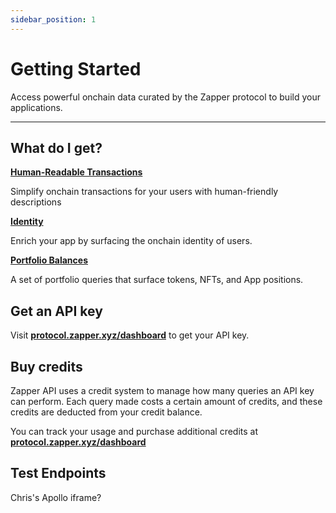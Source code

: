 ```yaml
---
sidebar_position: 1
---
```



# Getting Started


Access powerful onchain data curated by the Zapper protocol to build your applications.

---

## What do I get?

**[Human-Readable Transactions](/docs/api-intro/Human-Readable%20Transactions)**

Simplify onchain transactions for your users with human-friendly descriptions

**[Identity](/docs/api-intro/Onchain%20Identity)**

Enrich your app by surfacing the onchain identity of users.

**[Portfolio Balances](/docs/api-intro/Token%20Balances)**

A set of portfolio queries that surface tokens, NFTs, and App positions.


## Get an API key

Visit **[protocol.zapper.xyz/dashboard]((https://protocol.zapper.xyz/dashboard))** to get your API key.

## Buy credits

Zapper API uses a credit system to manage how many queries an API key can perform. Each query made costs a certain amount of credits, and these credits are deducted from your credit balance.

You can track your usage and purchase additional credits at **[protocol.zapper.xyz/dashboard]((https://protocol.zapper.xyz/dashboard))**


## Test Endpoints

Chris's Apollo iframe?
